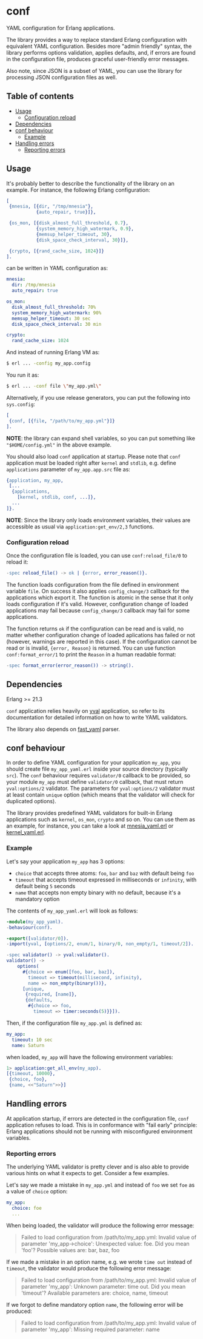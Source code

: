 # conf

YAML configuration for Erlang applications.

The library provides a way to replace standard Erlang configuration
with equivalent YAML configuration. Besides more "admin friendly"
syntax, the library performs options validation, applies defaults,
and, if errors are found in the configuration file,
produces graceful user-friendly error messages.

Also note, since JSON is a subset of YAML, you can use the library
for processing JSON configuration files as well.

## Table of contents
- [Usage](#usage)
  - [Configuration reload](#configuration-reload)
- [Dependencies](#dependencies)
- [conf behaviour](#conf-behaviour)
  - [Example](#example)
- [Handling errors](#handling-errors)
  - [Reporting errors](#reporting-errors)

## Usage

It's probably better to describe the functionality of the library
on an example. For instance, the following Erlang configuration:
```erl
[
 {mnesia, [{dir, "/tmp/mnesia"},
           {auto_repair, true}]},

 {os_mon, [{disk_almost_full_threshold, 0.7},
           {system_memory_high_watermark, 0.9},
           {memsup_helper_timeout, 30},
           {disk_space_check_interval, 30}]},

 {crypto, [{rand_cache_size, 1024}]}
].
```
can be written in YAML configuration as:
```yaml
mnesia:
  dir: /tmp/mnesia
  auto_repair: true

os_mon:
  disk_almost_full_threshold: 70%
  system_memory_high_watermark: 90%
  memsup_helper_timeout: 30 sec
  disk_space_check_interval: 30 min

crypto:
  rand_cache_size: 1024
```
And instead of running Erlang VM as:
```sh
$ erl ... -config my_app.config
```
You run it as:
```sh
$ erl ... -conf file \"my_app.yml\"
```
Alternatively, if you use release generators, you can put the following into `sys.config`:
```erl
[
 {conf, [{file, "/path/to/my_app.yml"}]}
].
```
**NOTE**: the library can expand shell variables, so you can put something like
`"$HOME/config.yml"` in the above example.

You should also load `conf` application at startup. Please note that
`conf` application must be loaded right after `kernel` and `stdlib`, e.g. define `applications`
parameter of `my_app.app.src` file as:
```erl
{application, my_app,
 [...
  {applications,
    [kernel, stdlib, conf, ...]},
  ...
]}.
```
**NOTE**: Since the library only loads environment variables, their values are accessible
as usual via `application:get_env/2,3` functions.

### Configuration reload

Once the configuration file is loaded, you can use `conf:reload_file/0` to reload it:
```erl
-spec reload_file() -> ok | {error, error_reason()}.
```
The function loads configuration from the file defined in environment variable `file`.
On success it also applies `config_change/3` callback for the applications which
export it. The function is atomic in the sense that it only loads configuration if
it's valid. However, configuration change of loaded applications may fail because
`config_change/3` callback may fail for some applications.

The function returns `ok` if the configuration can be read and is valid, no matter whether
configuration change of loaded aplications has failed or not (however, warnings are
reported in this case). If the configuration cannot be read or is invalid,
`{error, Reason}` is returned. You can use function `conf:format_error/1` to print
the `Reason` in a human readable format:
```erl
-spec format_error(error_reason()) -> string().
```

## Dependencies

Erlang >= 21.3

`conf` application relies heavily on [yval](https://github.com/zinid/yval)
application, so refer to its documentation for detailed information on how to write
YAML validators.

The library also depends on [fast_yaml](https://github.com/processone/fast_yaml)
parser.

## conf behaviour

In order to define YAML configuration for your application `my_app`, you should
create file `my_app_yaml.erl` inside your source directory (typically `src`).
The `conf` behaviour requires `validator/0` callback to be provided,
so your module `my_app` must define `validator/0` callback, that must return
`yval:options/2` validator. The parameters for `yval:options/2` validator
must at least contain `unique` option (which means that the validator will check for
duplicated options).

The library provides predefined YAML validators for built-in Erlang applications
such as `kernel`, `os_mon`, `crypto` and so on. You can use them as an example,
for instance, you can take a look at [mnesia_yaml.erl](src/mnesia_yaml.erl)
or [kernel_yaml.erl](src/kernel_yaml.erl).

### Example
Let's say your application `my_app` has 3 options:

- `choice` that accepts three atoms: `foo`, `bar` and `baz` with default
  being `foo`
- `timeout` that accepts timeout expressed in milliseconds or `infinity`,
  with default being `5` seconds
- `name` that accepts non empty binary with no default, because it's a
  mandatory option

The contents of `my_app_yaml.erl` will look as follows:
```erl
-module(my_app_yaml).
-behaviour(conf).

-export([validator/0]).
-import(yval, [options/2, enum/1, binary/0, non_empty/1, timeout/2]).

-spec validator() -> yval:validator().
validator() ->
    options(
      #{choice => enum([foo, bar, baz]),
        timeout => timeout(millisecond, infinity),
        name => non_empty(binary())},
      [unique,
       {required, [name]},
       {defaults,
        #{choice => foo,
          timeout => timer:seconds(5)}}]).
```
Then, if the configuration file `my_app.yml` is defined as:
```yaml
my_app:
  timeout: 10 sec
  name: Saturn
```
when loaded, `my_app` will have the following environment variables:
```erl
1> application:get_all_env(my_app).
[{timeout, 10000},
 {choice, foo},
 {name, <<"Saturn">>}]
```

## Handling errors

At application startup, if errors are detected in the configuration file, `conf`
application refuses to load. This is in conformance with "fail early" principle: Erlang
applications should not be running with misconfigured environment variables.

### Reporting errors

The underlying YAML validator is pretty clever and is also able to provide various hints
on what it expects to get. Consider a few examples.

Let's say we made a mistake in `my_app.yml` and instead of `foo` we set `foe`
as a value of `choice` option:
```yaml
my_app:
  choice: foe
  ...
```
When being loaded, the validator will produce the following error message:
> Failed to load configuration from /path/to/my_app.yml: Invalid value of parameter 'my_app->choice': Unexpected value: foe. Did you mean 'foo'? Possible values are: bar, baz, foo

If we made a mistake in an option name, e.g. we wrote `time out` instead of `timeout`, the validator
would produce the following error message:
> Failed to load configuration from /path/to/my_app.yml: Invalid value of parameter 'my_app': Unknown parameter: time out. Did you mean 'timeout'? Available parameters are: choice, name, timeout

If we forgot to define mandatory option `name`, the following error will be produced:
> Failed to load configuration from /path/to/my_app.yml: Invalid value of parameter 'my_app': Missing required parameter: name
